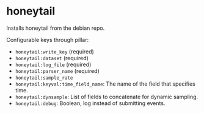 honeytail
=========

Installs honeytail from the debian repo.

Configurable keys through pillar:

- `honeytail:write_key` (required)
- `honeytail:dataset` (required)
- `honeytail:log_file` (required)
- `honeytail:parser_name` (required)
- `honeytail:sample_rate`
- `honeytail:keyval:time_field_name`: The name of the field that specifies time.
- `honeytail:dynsample`: List of fields to concatenate for dynamic sampling.
- `honeytail:debug`: Boolean, log instead of submitting events.
